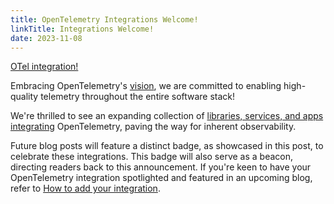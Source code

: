```yaml
---
title: OpenTelemetry Integrations Welcome!
linkTitle: Integrations Welcome!
date: 2023-11-08
---
```


<!-- prettier-ignore -->
<a type="button"
  href="/blog/2023/integrations/"
  class="ot-integration-badge btn shadow float-end"
  title="Learn more"
  data-bs-toggle="tooltip" data-bs-title="Learn more">
  <span class="fw-semibold">OTel integration!</span>
  <span class="position-absolute top-0 start-100 translate-middle text-warning">
    <i class="fa-solid fa-circle-info"></i>
  </span>
</a>

Embracing OpenTelemetry's [vision], we are committed to enabling high-quality
telemetry throughout the entire software stack!

We're thrilled to see an expanding collection of
[libraries, services, and apps integrating](/ecosystem/integrations/)
OpenTelemetry, paving the way for inherent observability.

Future blog posts will feature a distinct badge, as showcased in this post, to
celebrate these integrations. This badge will also serve as a beacon, directing
readers back to this announcement. If you're keen to have your OpenTelemetry
integration spotlighted and featured in an upcoming blog, refer to
[How to add your integration](/ecosystem/integrations/#how-to-add).

<!--
TODO Add #vision anchor to `/community/mission/` once the following lands:
https://github.com/open-telemetry/community/pull/1776
-->

[vision]: /community/mission/
